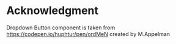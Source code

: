 # Acknowledgment

Dropdown Button component is taken from <https://codepen.io/huphtur/pen/ordMeN> created by M.Appelman
